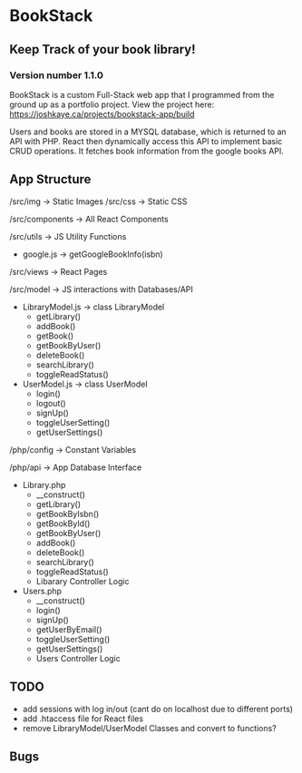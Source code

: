 # BookStack
## Keep Track of your book library!
### Version number 1.1.0

BookStack is a custom Full-Stack web app that I programmed from the ground up as a portfolio project.
View the project here:
https://joshkaye.ca/projects/bookstack-app/build

Users and books are stored in a MYSQL database, which is returned to an API with PHP. React then dynamically access this API to implement basic CRUD operations. It fetches book information from the google books API.


## App Structure
/src/img -> Static Images
/src/css -> Static CSS

/src/components -> All React Components

/src/utils -> JS Utility Functions
- google.js -> getGoogleBookInfo(isbn)

/src/views -> React Pages

/src/model -> JS interactions with Databases/API
- LibraryModel.js -> class LibraryModel
  - getLibrary()
  - addBook()
  - getBook()
  - getBookByUser()
  - deleteBook()
  - searchLibrary()
  - toggleReadStatus()
- UserModel.js -> class UserModel
  - login()
  - logout()
  - signUp()
  - toggleUserSetting()
  - getUserSettings()

/php/config -> Constant Variables

/php/api -> App Database Interface
- Library.php
  - __construct()
  - getLibrary()
  - getBookByIsbn()
  - getBookById()
  - getBookByUser()
  - addBook()
  - deleteBook()
  - searchLibrary()
  - toggleReadStatus()
  - Libarary Controller Logic
- Users.php
  - __construct()
  - login()
  - signUp()
  - getUserByEmail()
  - toggleUserSetting()
  - getUserSettings()
  - Users Controller Logic

## TODO
- add sessions with log in/out (cant do on localhost due to different ports)
- add .htaccess file for React files
- remove LibraryModel/UserModel Classes and convert to functions?

## Bugs